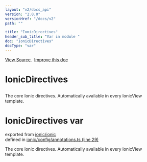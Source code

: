 ```yaml
---
layout: "v2/docs_api"
version: "2.0.0"
versionHref: "/docs/v2"
path: ""

title: "IonicDirectives"
header_sub_title: "Var in module "
doc: "IonicDirectives"
docType: "var"
---
```



<div class="improve-docs">
  <a href='http://github.com/driftyco/ionic/tree/master/#L'>
    View Source
  </a>
  &nbsp;
  <a href='http://github.com/driftyco/ionic/edit/master/#L'>
    Improve this doc
  </a>
</div>




<h1 class="api-title">

  IonicDirectives



</h1>





The core Ionic directives.  Automatically available in every IonicView
template.



<h1 class="class export">IonicDirectives <span class="type">var</span></h1>
<p class="module">exported from <a href='undefined'>ionic/ionic</a><br/>
defined in <a href="https://github.com/driftyco/ionic2/tree/master/ionic/config/annotations.ts#L29-L96">ionic/config/annotations.ts (line 29)</a>
</p>
<p><p>The core Ionic directives.  Automatically available in every IonicView
template.</p>
</p>

